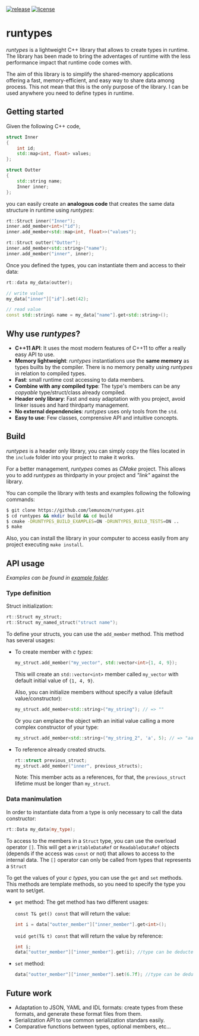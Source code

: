 [![release](https://img.shields.io/github/release/lemunozm/runtypes)](https://github.com/lemunozm/runtypes/releases)
[![license](https://img.shields.io/github/license/lemunozm/runtypes)](https://www.apache.org/licenses/LICENSE-2.0.txt)

# runtypes
*runtypes* is a lightweight C++ library that allows to create types in runtime.
The library has been made to bring the adventages of runtime with the less performance impact that runtime code comes with.

The aim of this library is to simplify the shared-memory applications offering
a fast, memory-efficient, and easy way to share data among process.
This not mean that this is the only purpose of the library. I can be used anywhere you need to define types in runtime.

## Getting started
Given the following C++ code,
```c++
struct Inner
{
    int id;
    std::map<int, float> values;
};

struct Outter
{
    std::string name;
    Inner inner;
};
```

you can easily create an **analogous code** that creates the same data structure in runtime using *runtypes*:
```c++
rt::Struct inner("Inner");
inner.add_member<int>("id");
inner.add_member<std::map<int, float>>("values");

rt::Struct outter("Outter");
inner.add_member<std::string>("name");
inner.add_member("inner", inner);
```

Once you defined the types, you can instantiate them and access to their data:
```c++
rt::data my_data(outter);

// write value
my_data["inner"]["id"].set(42);

// read value
const std::string& name = my_data["name"].get<std::string>();
```

## Why use *runtypes*?
* **C++11 API**: It uses the most modern features of C++11 to offer a really easy API to use.
* **Memory lightweight**: *runtypes* instantiations use the **same memory** as types builts by the compiler.
  There is no memory penalty using *runtypes* in relation to compiled types.
* **Fast**: small runtime cost accessing to data members.
* **Combine with any compiled type**: The type's members can be any *copyable* type/struct/class already compiled.
* **Header only library**: Fast and easy adaptation with you project, avoid linker issues and hard thirdparty management.
* **No external dependencies**: *runtypes* uses only tools from the `std`.
* **Easy to use**: Few classes, comprensive API and intuitive concepts.

## Build
*runtypes* is a header only library, you can simply copy the files located in the `include` folder into your project to make it works.

For a better management, *runtypes* comes as *CMake* project.
This allows you to add *runtypes* as thirdparty in your project and *"link"* against the library.

You can compile the library with tests and examples following the following commands:

```bash
$ git clone https://github.com/lemunozm/runtypes.git
$ cd runtypes && mkdir build && cd build
$ cmake -DRUNTYPES_BUILD_EXAMPLES=ON -DRUNTYPES_BUILD_TESTS=ON ..
$ make
```

Also, you can install the library in your computer to access easily from any project executing `make install`.

## API usage
*Examples can be found in [example folder](examples).*

### Type definition
Struct initialization:
```c++
rt::Struct my_struct;
rt::Struct my_named_struct("struct name");
```

To define your structs, you can use the `add_member` method.
This method has several usages:
* To create member with *c types*:
  ```c++
  my_struct.add_member("my_vector", std::vector<int>{1, 4, 9});
  ```
  This will create an `std::vector<int>` member called `my_vector` with default initial value of `{1, 4, 9}`.

  Also, you can initialize members without specify a value (default value/constructor):
  ```c++
  my_struct.add_member<std::string>("my_string"); // => ""
  ```

  Or you can emplace the object with an initial value calling a more complex constructor of your type:
  ```c++
  my_struct.add_member<std::string>("my_string_2", 'a', 5); // => "aaaaa"
  ```

* To reference already created structs.
  ```c++
  rt::struct previous_struct;
  my_struct.add_member("inner", previous_structs);
  ```
  Note: This member acts as a references, for that, the `previous_struct` lifetime must be longer than `my_struct`.

### Data manimulation
In order to instantiate data from a type is only necessary to call the data constructor:
  ```c++
  rt::Data my_data(my_type);
  ```

To access to the members in a `Struct` type, you can use the overload operator `[]`.
This will get a `WritableDataRef` or `ReadableDataRef` objects (depends if the access was `const` or not)
that allows to access to the internal data.
The `[]` operator can only be called from types that represents a `Struct`

To get the values of your *c types*, you can use the `get` and `set` methods.
This methods are template methods, so you need to specify the type you want to set/get.

* `get` method:
  The get method has two different usages:

  `const T& get() const` that will return the value:
  ```c++
  int i = data["outter_member"]["inner_member"].get<int>();
  ```

  `void get(T& t) const` that will return the value by reference:
  ```c++
  int i;
  data["outter_member"]["inner_member"].get(i); //type can be deducted as int
  ```
* `set` method:
  ```c++
  data["outter_member"]["inner_member"].set(6.7f); //type can be deducted as float
  ```

## Future work
* Adaptation to JSON, YAML and IDL formats: create types from these formats, and generate these format files from them.
* Serialization API to use common serialization standars easily.
* Comparative functions between types, optional members, etc...
